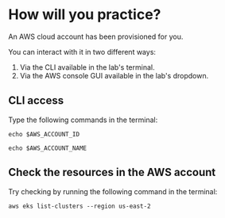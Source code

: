 # How will you practice?

An AWS cloud account has been provisioned for you.

You can interact with it in two different ways:

1. Via the CLI available in the lab's terminal.
1. Via the AWS console GUI available in the lab's dropdown.

## CLI access

Type the following commands in the terminal:

```
echo $AWS_ACCOUNT_ID
```

```
echo $AWS_ACCOUNT_NAME
```

## Check the resources in the AWS account

Try checking by running the following command in the terminal:

```
aws eks list-clusters --region us-east-2
```
